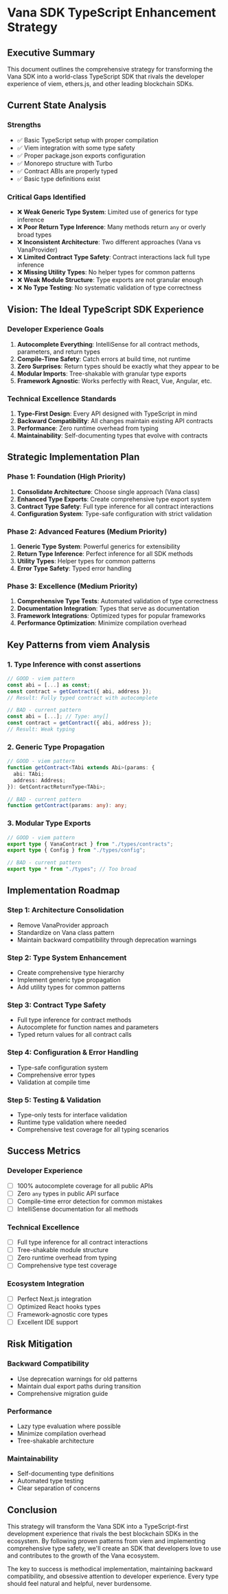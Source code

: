 # Vana SDK TypeScript Enhancement Strategy

## Executive Summary

This document outlines the comprehensive strategy for transforming the Vana SDK into a world-class TypeScript SDK that rivals the developer experience of viem, ethers.js, and other leading blockchain SDKs.

## Current State Analysis

### Strengths

- ✅ Basic TypeScript setup with proper compilation
- ✅ Viem integration with some type safety
- ✅ Proper package.json exports configuration
- ✅ Monorepo structure with Turbo
- ✅ Contract ABIs are properly typed
- ✅ Basic type definitions exist

### Critical Gaps Identified

- ❌ **Weak Generic Type System**: Limited use of generics for type inference
- ❌ **Poor Return Type Inference**: Many methods return `any` or overly broad types
- ❌ **Inconsistent Architecture**: Two different approaches (Vana vs VanaProvider)
- ❌ **Limited Contract Type Safety**: Contract interactions lack full type inference
- ❌ **Missing Utility Types**: No helper types for common patterns
- ❌ **Weak Module Structure**: Type exports are not granular enough
- ❌ **No Type Testing**: No systematic validation of type correctness

## Vision: The Ideal TypeScript SDK Experience

### Developer Experience Goals

1. **Autocomplete Everything**: IntelliSense for all contract methods, parameters, and return types
2. **Compile-Time Safety**: Catch errors at build time, not runtime
3. **Zero Surprises**: Return types should be exactly what they appear to be
4. **Modular Imports**: Tree-shakable with granular type exports
5. **Framework Agnostic**: Works perfectly with React, Vue, Angular, etc.

### Technical Excellence Standards

1. **Type-First Design**: Every API designed with TypeScript in mind
2. **Backward Compatibility**: All changes maintain existing API contracts
3. **Performance**: Zero runtime overhead from typing
4. **Maintainability**: Self-documenting types that evolve with contracts

## Strategic Implementation Plan

### Phase 1: Foundation (High Priority)

1. **Consolidate Architecture**: Choose single approach (Vana class)
2. **Enhanced Type Exports**: Create comprehensive type export system
3. **Contract Type Safety**: Full type inference for all contract interactions
4. **Configuration System**: Type-safe configuration with strict validation

### Phase 2: Advanced Features (Medium Priority)

1. **Generic Type System**: Powerful generics for extensibility
2. **Return Type Inference**: Perfect inference for all SDK methods
3. **Utility Types**: Helper types for common patterns
4. **Error Type Safety**: Typed error handling

### Phase 3: Excellence (Medium Priority)

1. **Comprehensive Type Tests**: Automated validation of type correctness
2. **Documentation Integration**: Types that serve as documentation
3. **Framework Integrations**: Optimized types for popular frameworks
4. **Performance Optimization**: Minimize compilation overhead

## Key Patterns from viem Analysis

### 1. Type Inference with const assertions

```typescript
// GOOD - viem pattern
const abi = [...] as const;
const contract = getContract({ abi, address });
// Result: Fully typed contract with autocomplete

// BAD - current pattern
const abi = [...]; // Type: any[]
const contract = getContract({ abi, address });
// Result: Weak typing
```

### 2. Generic Type Propagation

```typescript
// GOOD - viem pattern
function getContract<TAbi extends Abi>(params: {
  abi: TAbi;
  address: Address;
}): GetContractReturnType<TAbi>;

// BAD - current pattern
function getContract(params: any): any;
```

### 3. Modular Type Exports

```typescript
// GOOD - viem pattern
export type { VanaContract } from "./types/contracts";
export type { Config } from "./types/config";

// BAD - current pattern
export type * from "./types"; // Too broad
```

## Implementation Roadmap

### Step 1: Architecture Consolidation

- Remove VanaProvider approach
- Standardize on Vana class pattern
- Maintain backward compatibility through deprecation warnings

### Step 2: Type System Enhancement

- Create comprehensive type hierarchy
- Implement generic type propagation
- Add utility types for common patterns

### Step 3: Contract Type Safety

- Full type inference for contract methods
- Autocomplete for function names and parameters
- Typed return values for all contract calls

### Step 4: Configuration & Error Handling

- Type-safe configuration system
- Comprehensive error types
- Validation at compile time

### Step 5: Testing & Validation

- Type-only tests for interface validation
- Runtime type validation where needed
- Comprehensive test coverage for all typing scenarios

## Success Metrics

### Developer Experience

- [ ] 100% autocomplete coverage for all public APIs
- [ ] Zero `any` types in public API surface
- [ ] Compile-time error detection for common mistakes
- [ ] IntelliSense documentation for all methods

### Technical Excellence

- [ ] Full type inference for all contract interactions
- [ ] Tree-shakable module structure
- [ ] Zero runtime overhead from typing
- [ ] Comprehensive type test coverage

### Ecosystem Integration

- [ ] Perfect Next.js integration
- [ ] Optimized React hooks types
- [ ] Framework-agnostic core types
- [ ] Excellent IDE support

## Risk Mitigation

### Backward Compatibility

- Use deprecation warnings for old patterns
- Maintain dual export paths during transition
- Comprehensive migration guide

### Performance

- Lazy type evaluation where possible
- Minimize compilation overhead
- Tree-shakable architecture

### Maintainability

- Self-documenting type definitions
- Automated type testing
- Clear separation of concerns

## Conclusion

This strategy will transform the Vana SDK into a TypeScript-first development experience that rivals the best blockchain SDKs in the ecosystem. By following proven patterns from viem and implementing comprehensive type safety, we'll create an SDK that developers love to use and contributes to the growth of the Vana ecosystem.

The key to success is methodical implementation, maintaining backward compatibility, and obsessive attention to developer experience. Every type should feel natural and helpful, never burdensome.
